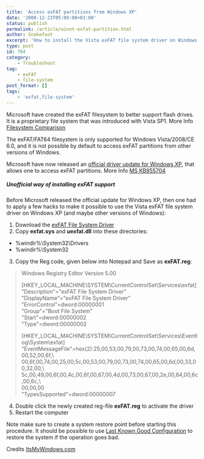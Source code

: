```yaml
---
title: 'Access exFAT partitions from Windows XP'
date: '2008-12-23T05:09:08+01:00'
status: publish
permalink: /article/winnt-exfat-partition.html
author: Snakefoot
excerpt: 'How to install the Vista exFAT file system driver on Windows XP.'
type: post
id: 784
category:
    - Troubleshoot
tag:
    - exFAT
    - file-system
post_format: []
tags:
    - 'exfat,file-system'
---
```

Microsoft have created the exFAT filesystem to better support flash drives. It is a proprietary file system that was introduced with Vista SP1. More Info [Filesystem Comparison](/article/cluster-hard-disk-partition.html)  
  
 The exFAT/FAT64 filesystem is only supported for Windows Vista/2008/CE 6.0, and it is not possible by default to access exFAT partitions from other versions of Windows.  
  
 Microsoft have now released an [official driver update for Windows XP](http://www.microsoft.com/downloads/details.aspx?FamilyID=1cbe3906-ddd1-4ca2-b727-c2dff5e30f61), that allows one to access exFAT partitions. More Info [MS KB955704](http://support.microsoft.com/kb/955704 "Description of the exFAT file system driver update package")

##### Unofficial way of installing exFAT support

 Before Microsoft released the official update for Windows XP, then one had to apply a few hacks to make it possible to use the Vista exFAT file system driver on Windows XP (and maybe other versions of Windows):
1. Download the [exFAT File System Driver](http://smallvoid.orgfree.com/?file=exfat_file_system_driver.zip)
2. Copy **exfat.sys** and **uexfat.dll** into these directories: 
  - %windir%\\System32\\Drivers
  - %windir%\\System32
3. Copy the Reg code, given below into Notepad and Save as **exFAT.reg**:
  > Windows Registry Editor Version 5.00  
  >   
  >  \[HKEY\_LOCAL\_MACHINE\\SYSTEM\\CurrentControlSet\\Services\\exfat\]  
  >  "Description"="exFAT File System Driver"  
  >  "DisplayName"="exFAT File System Driver"  
  >  "ErrorControl"=dword:00000001  
  >  "Group"="Boot File System"  
  >  "Start"=dword:00000002  
  >  "Type"=dword:00000002  
  >   
  >  \[HKEY\_LOCAL\_MACHINE\\SYSTEM\\CurrentControlSet\\Services\\Eventlog\\System\\exfat\]  
  >  "EventMessageFile"=hex(2):25,00,53,00,79,00,73,00,74,00,65,00,6d,00,52,00,6f,\\  
  >  00,6f,00,74,00,25,00,5c,00,53,00,79,00,73,00,74,00,65,00,6d,00,33,00,32,00,\\  
  >  5c,00,49,00,6f,00,4c,00,6f,00,67,00,4d,00,73,00,67,00,2e,00,64,00,6c,00,6c,\\  
  >  00,00,00  
  >  "TypesSupported"=dword:00000007
4. Double click the newly created reg-file **exFAT.reg** to activate the driver
5. Restart the computer
 
 Note make sure to create a system restore point before starting this procedure. It should be possible to use [Last Known Good Configuration](/article/winnt-last-known-good-configuration.html) to restore the system if the operation goes bad.  
  
 Credits [ItsMyWindows.com](http://www.itsmywindows.com/how-to-access-exfat-formatted-partition-or-removable-devices-in-windows-xp)